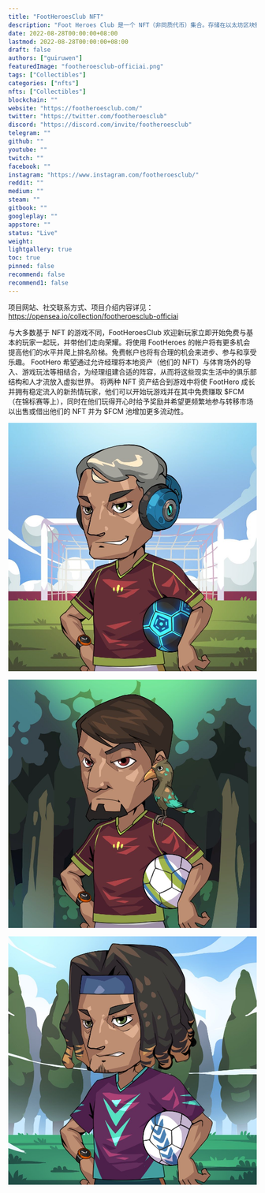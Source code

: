 ```yaml
---
title: "FootHeroesClub NFT"
description: "Foot Heroes Club 是一个 NFT（非同质代币）集合。存储在以太坊区块链上的数字艺术品集合。"
date: 2022-08-28T00:00:00+08:00
lastmod: 2022-08-28T00:00:00+08:00
draft: false
authors: ["guiruwen"]
featuredImage: "footheroesclub-officiai.png"
tags: ["Collectibles"]
categories: ["nfts"]
nfts: ["Collectibles"]
blockchain: ""
website: "https://footheroesclub.com/"
twitter: "https://twitter.com/footheroesclub"
discord: "https://discord.com/invite/footheroesclub"
telegram: ""
github: ""
youtube: ""
twitch: ""
facebook: ""
instagram: "https://www.instagram.com/footheroesclub/"
reddit: ""
medium: ""
steam: ""
gitbook: ""
googleplay: ""
appstore: ""
status: "Live"
weight: 
lightgallery: true
toc: true
pinned: false
recommend: false
recommend1: false
---
```

项目网站、社交联系方式、项目介绍内容详见：https://opensea.io/collection/footheroesclub-officiai

与大多数基于 NFT 的游戏不同，FootHeroesClub 欢迎新玩家立即开始免费与基本的玩家一起玩，并带他们走向荣耀。将使用 FootHeroes 的帐户将有更多机会提高他们的水平并爬上排名阶梯。免费帐户也将有合理的机会来进步、参与和享受乐趣。
FootHero 希望通过允许经理将本地资产（他们的 NFT）与体育场外的导入、游戏玩法等相结合，为经理组建合适的阵容，从而将这些现实生活中的俱乐部结构和人才流放入虚拟世界。
将两种 NFT 资产结合到游戏中将使 FootHero 成长并拥有稳定流入的新热情玩家，他们可以开始玩游戏并在其中免费赚取 $FCM（在锦标赛等上），同时在他们玩得开心时给予奖励并希望更频繁地参与转移市场以出售或借出他们的 NFT 并为 $FCM 池增加更多流动性。

![nft](01.jpg)

![nft](02.jpg)

![nft](03.jpg)



